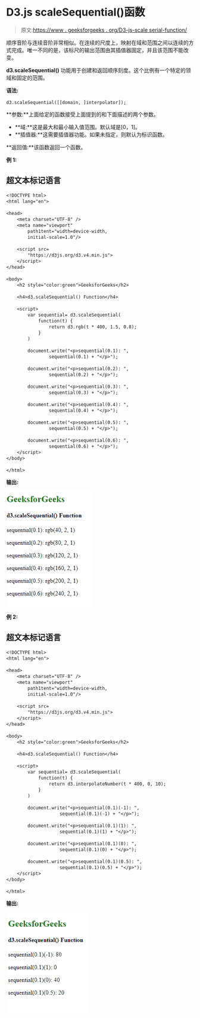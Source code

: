 # D3.js scaleSequential()函数

> 原文:[https://www . geeksforgeeks . org/D3-js-scale serial-function/](https://www.geeksforgeeks.org/d3-js-scalesequential-function/)

顺序音阶与连续音阶非常相似。在连续的尺度上，映射在域和范围之间以连续的方式完成。唯一不同的是，该标尺的输出范围由其插值器固定，并且该范围不能改变。

**d3.scaleSequential()** 功能用于创建和返回顺序刻度。这个比例有一个特定的领域和固定的范围。

**语法:**

```
d3.scaleSequential([[domain, ]interpolator]);
```

**参数:**上面给定的函数接受上面提到的和下面描述的两个参数。

*   **域:**这是最大和最小输入值范围。默认域是[0，1]。
*   **插值器:**这需要插值器功能。如果未指定，则默认为标识函数。

**返回值:**该函数返回一个函数。

**例 1:**

## 超文本标记语言

```
<!DOCTYPE html> 
<html lang="en"> 

<head> 
    <meta charset="UTF-8" /> 
    <meta name="viewport"
        path1tent="width=device-width, 
        initial-scale=1.0"/> 

    <script src=
        "https://d3js.org/d3.v4.min.js">
    </script>
</head> 

<body> 
    <h2 style="color:green">GeeksforGeeks</h2>

    <h4>d3.scaleSequential() Function</h4>

    <script> 
        var sequential= d3.scaleSequential(
            function(t) {
                return d3.rgb(t * 400, 1.5, 0.8);
            }
        )

        document.write("<p>sequential(0.1): ",
                sequential(0.1) + "</p>");

        document.write("<p>sequential(0.2): ",
                sequential(0.2) + "</p>");

        document.write("<p>sequential(0.3): ",
                sequential(0.3) + "</p>");

        document.write("<p>sequential(0.4): ",
                sequential(0.4) + "</p>");

        document.write("<p>sequential(0.5): ",
                sequential(0.5) + "</p>");

        document.write("<p>sequential(0.6): ",
                sequential(0.6) + "</p>");
    </script> 
</body> 

</html>
```

**输出:**

![](img/0b7286b34cdfd157e17ce4c6984a6f3e.png)

**例 2:**

## 超文本标记语言

```
<!DOCTYPE html> 
<html lang="en"> 

<head> 
    <meta charset="UTF-8" /> 
    <meta name="viewport"
        path1tent="width=device-width, 
        initial-scale=1.0"/> 

    <script src=
        "https://d3js.org/d3.v4.min.js">
    </script>
</head> 

<body> 
    <h2 style="color:green">GeeksforGeeks</h2>

    <h4>d3.scaleSequential() Function</h4>

    <script> 
        var sequential= d3.scaleSequential(
            function(t) {
                return d3.interpolateNumber(t * 400, 0, 10);
            }
        )

        document.write("<p>sequential(0.1)(-1): ",
                    sequential(0.1)(-1) + "</p>");

        document.write("<p>sequential(0.1)(1): ",
                    sequential(0.1)(1) + "</p>");

        document.write("<p>sequential(0.1)(0): ",
                    sequential(0.1)(0) + "</p>");

        document.write("<p>sequential(0.1)(0.5): ",
                    sequential(0.1)(0.5) + "</p>");
    </script> 
</body>

</html>
```

**输出:**

![](img/23cc1e9f1d610966d1312ddd2104eaa0.png)